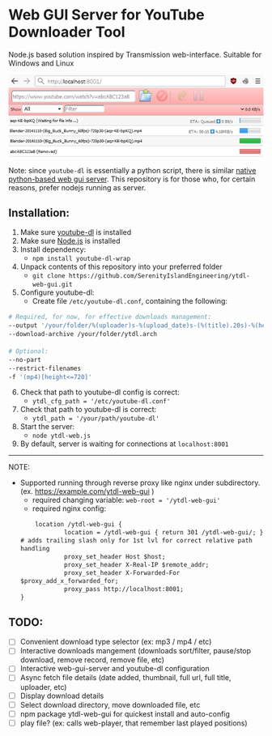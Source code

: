 # Web GUI Server for YouTube Downloader Tool
Node.js based solution inspired by Transmission web-interface. Suitable for Windows and Linux

![sample](sample_screen.png)

Note: since `youtube-dl` is essentially a python script, there is similar [native python-based web gui server](https://github.com/d0u9/youtube-dl-webui). This repository is for those who, for certain reasons, prefer nodejs running as server.

## Installation:
1. Make sure [youtube-dl](https://youtube-dl.org) is installed
2. Make sure [Node.js](https://nodejs.org) is installed
3. Install dependency: 
	- `npm install youtube-dl-wrap`
4. Unpack contents of this repository into your preferred folder 
	- `git clone https://github.com/SerenityIslandEngineering/ytdl-web-gui.git`
5. Configure youtube-dl:
 	- Create file `/etc/youtube-dl.conf`, containing the following:
```bash
# Required, for now, for effective downloads management:
--output '/your/folder/%(uploader)s-%(upload_date)s-(%(title).20s)-%(height)dp%(fps)d-(%(id)s).%(ext)s'
--download-archive /your/folder/ytdl.arch

# Optional:
--no-part
--restrict-filenames
-f '(mp4)[height<=720]'
```
6. Check that path to youtube-dl config is correct:
	- `ytdl_cfg_path = '/etc/youtube-dl.conf'` 
7. Check that path to youtube-dl is correct:
	- `ytdl_path = '/your/path/youtube-dl'` 
8. Start the server:
	- `node ytdl-web.js`
9. By default, server is waiting for connections at `localhost:8001`

---
NOTE: 
- Supported running through reverse proxy like nginx under subdirectory. (ex. https://example.com/ytdl-web-gui )
	- required changing variable: `web-root = '/ytdl-web-gui'`
	- required nginx config: 
	```nginx
        location /ytdl-web-gui {
                location = /ytdl-web-gui { return 301 /ytdl-web-gui/; } # adds trailing slash only for 1st lvl for correct relative path handling
                proxy_set_header Host $host;
                proxy_set_header X-Real-IP $remote_addr;
                proxy_set_header X-Forwarded-For $proxy_add_x_forwarded_for;
                proxy_pass http://localhost:8001;
	}
	```


## TODO:
- [ ] Convenient download type selector (ex: mp3 / mp4 / etc)
- [ ] Interactive downloads mangement (downloads sort/filter, pause/stop download, remove record, remove file, etc)
- [ ] Interactive web-gui-server and youtube-dl configuration
- [ ] Async fetch file details (date added, thumbnail, full url, full title, uploader, etc)
- [ ] Display download details
- [ ] Select download directory, move downloaded file, etc
- [ ] npm package ytdl-web-gui for quickest install and auto-config
- [ ] play file? (ex: calls web-player, that remember last played positions)
